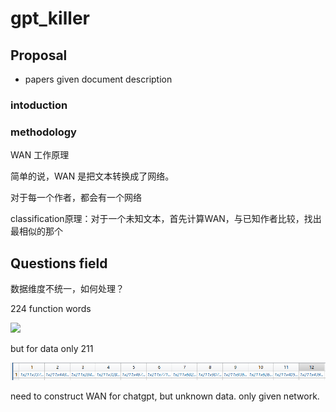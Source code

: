 # gpt_killer

## Proposal
- papers given document description

### intoduction

### methodology

WAN 工作原理

简单的说，WAN 是把文本转换成了网络。

对于每一个作者，都会有一个网络

classification原理：对于一个未知文本，首先计算WAN，与已知作者比较，找出最相似的那个










## Questions field

数据维度不统一，如何处理？

224 function words



![](https://hackmd.io/_uploads/HkJbgYWSh.png)

but for data only 211

![image-20230517001654111](README.assets/image-20230517001654111.png)



need to construct WAN for chatgpt, but unknown data. only given network.







